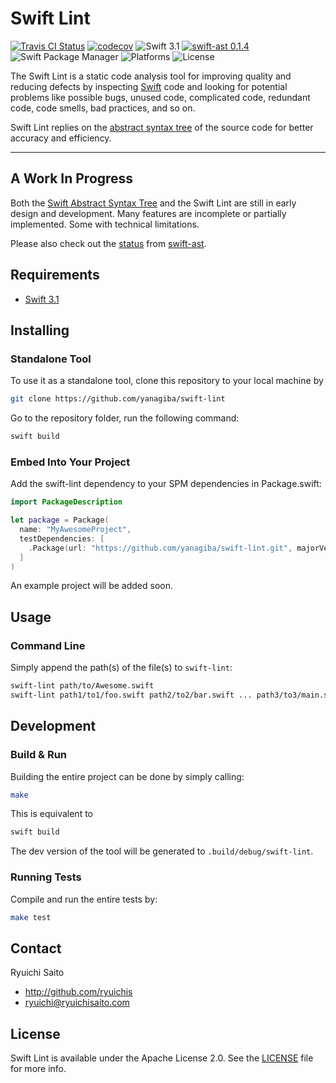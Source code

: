 # Swift Lint

[![Travis CI Status](https://api.travis-ci.org/yanagiba/swift-lint.svg?branch=master)](https://travis-ci.org/yanagiba/swift-lint)
[![codecov](https://codecov.io/gh/yanagiba/swift-lint/branch/master/graph/badge.svg)](https://codecov.io/gh/yanagiba/swift-lint)
![Swift 3.1](https://img.shields.io/badge/swift-3.1-brightgreen.svg)
[![swift-ast 0.1.4](https://img.shields.io/badge/swift‐ast-0.1.4-C70025.svg)](https://github.com/yanagiba/swift-ast)
![Swift Package Manager](https://img.shields.io/badge/SPM-ready-orange.svg)
![Platforms](https://img.shields.io/badge/platform-%20Linux%20|%20macOS%20-red.svg)
![License](https://img.shields.io/github/license/yanagiba/swift-lint.svg)

The Swift Lint is a static code analysis tool for improving quality and reducing
defects by inspecting [Swift](https://swift.org/about/) code and looking for
potential problems like possible bugs, unused code, complicated code, redundant
code, code smells, bad practices, and so on.

Swift Lint replies on the [abstract syntax tree](https://github.com/yanagiba/swift-ast)
of the source code for better accuracy and efficiency.

* * *

## A Work In Progress

Both the [Swift Abstract Syntax Tree](https://github.com/yanagiba/swift-ast)
and the Swift Lint are still in early design and development. Many features are
incomplete or partially implemented. Some with technical limitations.

Please also check out the [status](https://github.com/yanagiba/swift-ast#a-work-in-progress) from [swift-ast](https://github.com/yanagiba/swift-ast).

## Requirements

- [Swift 3.1](https://swift.org/download/)

## Installing

### Standalone Tool

To use it as a standalone tool, clone this repository to your local machine by

```bash
git clone https://github.com/yanagiba/swift-lint
```

Go to the repository folder, run the following command:

```bash
swift build
```

### Embed Into Your Project

Add the swift-lint dependency to your SPM dependencies in Package.swift:

```swift
import PackageDescription

let package = Package(
  name: "MyAwesomeProject",
  testDependencies: [
    .Package(url: "https://github.com/yanagiba/swift-lint.git", majorVersion: 0)
  ]
)
```

An example project will be added soon.

## Usage

### Command Line

Simply append the path(s) of the file(s) to `swift-lint`:

```bash
swift-lint path/to/Awesome.swift
swift-lint path1/to1/foo.swift path2/to2/bar.swift ... path3/to3/main.swift
```

## Development

### Build & Run

Building the entire project can be done by simply calling:

```bash
make
```

This is equivalent to

```bash
swift build
```

The dev version of the tool will be generated to `.build/debug/swift-lint`.

### Running Tests

Compile and run the entire tests by:

```bash
make test
```

## Contact

Ryuichi Saito

- http://github.com/ryuichis
- ryuichi@ryuichisaito.com

## License

Swift Lint is available under the Apache License 2.0.
See the [LICENSE](LICENSE) file for more info.
